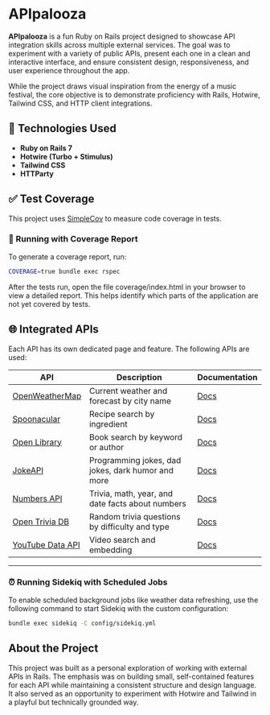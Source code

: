 # APIpalooza

**APIpalooza** is a fun Ruby on Rails project designed to showcase API integration skills across multiple external services. The goal was to experiment with a variety of public APIs, present each one in a clean and interactive interface, and ensure consistent design, responsiveness, and user experience throughout the app.

While the project draws visual inspiration from the energy of a music festival, the core objective is to demonstrate proficiency with Rails, Hotwire, Tailwind CSS, and HTTP client integrations.


## 🚀 Technologies Used

- **Ruby on Rails 7**
- **Hotwire (Turbo + Stimulus)**
- **Tailwind CSS**
- **HTTParty**

## ✅ Test Coverage

This project uses [SimpleCov](https://github.com/simplecov-ruby/simplecov) to measure code coverage in tests.

### 🧪 Running with Coverage Report

To generate a coverage report, run:

```bash
COVERAGE=true bundle exec rspec
```
After the tests run, open the file coverage/index.html in your browser to view a detailed report.
This helps identify which parts of the application are not yet covered by tests.


## 🌐 Integrated APIs

Each API has its own dedicated page and feature. The following APIs are used:

| API | Description | Documentation |
|-----|-------------|---------------|
| [OpenWeatherMap](https://openweathermap.org/api) | Current weather and forecast by city name | [Docs](https://openweathermap.org/current) |
| [Spoonacular](https://spoonacular.com/food-api) | Recipe search by ingredient | [Docs](https://spoonacular.com/food-api/docs) |
| [Open Library](https://openlibrary.org/developers/api) | Book search by keyword or author | [Docs](https://openlibrary.org/dev/docs/api/search) |
| [JokeAPI](https://jokeapi.dev) | Programming jokes, dad jokes, dark humor and more | [Docs](https://jokeapi.dev) |
| [Numbers API](http://numbersapi.com/) | Trivia, math, year, and date facts about numbers | [Docs](http://numbersapi.com/#42) |
| [Open Trivia DB](https://opentdb.com/api_config.php) | Random trivia questions by difficulty and type | [Docs](https://opentdb.com/api_config.php) |
| [YouTube Data API](https://developers.google.com/youtube/v3) | Video search and embedding | [Docs](https://developers.google.com/youtube/v3) |

---

### ⏰ Running Sidekiq with Scheduled Jobs

To enable scheduled background jobs like weather data refreshing, use the following command to start Sidekiq with the custom configuration:

```bash
bundle exec sidekiq -C config/sidekiq.yml
```

## About the Project

This project was built as a personal exploration of working with external APIs in Rails. The emphasis was on building small, self-contained features for each API while maintaining a consistent structure and design language. It also served as an opportunity to experiment with Hotwire and Tailwind in a playful but technically grounded way.

